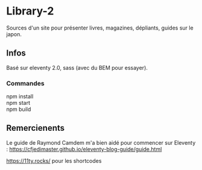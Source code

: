 # Library-2
Sources d'un site pour présenter livres, magazines, dépliants, guides sur le japon.

## Infos

Basé sur eleventy 2.0, sass (avec du BEM pour essayer).

### Commandes

npm install  
npm start  
npm build  

## Remercienents

Le guide de Raymond Camdem m'a bien aidé pour commencer sur Eleventy : https://cfjedimaster.github.io/eleventy-blog-guide/guide.html

https://11ty.rocks/ pour les shortcodes